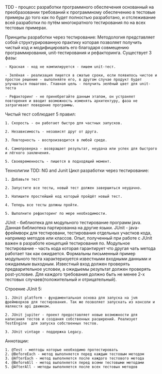 TDD - процесс разработки программного обеспечения основанный на преобразовании требований к программному обеспечению в тестовые примеры до того как по будет полностью разработано, и отслеживание всей разработки по путём многократного тестирования по на всех тестовых примерах. 

Принципы разработки через тестирование: Методология представляет собой структурированную практику которая позволяет получить чистый код и модифицировать его благодаря совмещению программирования, unit-тестирования и рефакторинга. Существует 3 фазы: 

	- Красная - код не компилируется - пишем unit-тест.
	
	- Зелёная - реализация пишется в сжатые сроки, если появилось чистое и простое решение - выполняйте его, в другом случае продукт будет улучшаться пошагово. Главная цель - получить зелёный цвет для unit-теста
	
	- Рефакторинг - не принебрегайте данным этапом, он устраняет повторения и вводит возможность изменять архитектуру, фаза не затрагивает поведение программы.
	
Чистый тест соблюдает 5 правил:

    1. Скорость - он работает быстро для частных запусков.
    
    2. Независимость - независят друг от друга.
    
    3. Повторность - воспроизводится в любой среде.
    
    4. Самопроверка - возвращает результат, неудача или успех для быстрого и лёгкого заключения.
    
    5. Своевременность - пишется в подходящий момент.
    
Технолигии TDD: NG and Junit
Цикл разработки через тестирование: 

    1. Добавьте тест
    
    2. Запустите все тесты, новый тест должен завершиться неудачно.
    
    3. Напишите простейший код который пройдёт новый тест.
    
    4. Теперь все тесты должны пройти.
    
    5. Выполните рефакторинг по мере необходимости.
    
JUnit - библиотека для модульного тестирование программ java. Данная библиотека партированна на другие языки. JUnit - java-фреймворк для тестировани, тестирования отдельных участков кода, например методов или классов. Опыт, полученный при работе с JUnit важен в разработе концепций тестирования по. Модульное тестирование - часть кода которая гарантирует что другая чать метода работает так как ожидается. Формальны письменный пример модульного теста характеризуется известными входными данными и ожидаемым выходным. Известный вход должен проверять предварительное условеи, а ожидыемы результат должен проверять post-условие. Для каждого требования должно быть не менее 2-х тестовых случаев(положительный и отрицательный). 

Строение JUnit 5:

    1. JUnit platform - фундаментальная основа для запуска на jvm фреймворков для тестирования. Так же позволяет запускать из консоли и являестя api движком.
    
    2. JUnit jupiter - проект предоставляет новые возможности для написания тестов и создания собственных расширений. Реализует TestEngine  для запуска собственных тестов.
    
    3. JUnit vintage - поддержка Legacy. 
    
Аннотации:

    1. @Test - мептоды которые необходимо протестировать
    2. @BeforeEach - метод выполняется перед каждым тестовым методом
    3. @AfterEach - метод выполняется после каждого тестового метода
    4. @BeforeAll - метод выполняется перед всеми тестовыми методами
    5. @AfterAll - методы выполняется после всех тестовых методов
